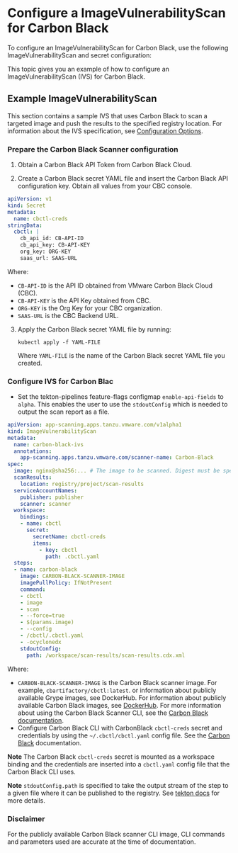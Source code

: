 # Configure a ImageVulnerabilityScan for Carbon Black

To configure an ImageVulnerabilityScan for Carbon Black, use the following ImageVulnerabilityScan and secret configuration:

This topic gives you an example of how to configure an ImageVulnerabilityScan (IVS) for Carbon Black.

## <a id="example"></a> Example ImageVulnerabilityScan

This section contains a sample IVS that uses Carbon Black to scan a targeted image and push the results to the specified registry location.
For information about the IVS specification, see [Configuration Options](ivs-create-your-own.hbs.md#img-vuln-config-options).

### <a id="cbc-config"></a> Prepare the Carbon Black Scanner configuration

1. Obtain a Carbon Black API Token from Carbon Black Cloud.

2. Create a Carbon Black secret YAML file and insert the Carbon Black API configuration key. Obtain all values from your CBC console.

```yaml
apiVersion: v1
kind: Secret
metadata:
  name: cbctl-creds
stringData:
  cbctl: |
    cb_api_id: CB-API-ID
    cb_api_key: CB-API-KEY
    org_key: ORG-KEY
    saas_url: SAAS-URL
```

Where:

- `CB-API-ID` is the API ID obtained from VMware Carbon Black Cloud (CBC).
- `CB-API-KEY` is the API Key obtained from CBC.
- `ORG-KEY` is the Org Key for your CBC organization.
- `SAAS-URL` is the CBC Backend URL.


3. Apply the Carbon Black secret YAML file by running:

    ```console
    kubectl apply -f YAML-FILE
    ```

    Where `YAML-FILE` is the name of the Carbon Black secret YAML file you created.

### <a id="configure-carbon-black-ivs"></a> Configure IVS for Carbon Blac

- Set the tekton-pipelines feature-flags configmap `enable-api-fields` to `alpha`. This enables the user to use the `stdoutConfig` which is needed to output the scan report as a file.

```yaml
apiVersion: app-scanning.apps.tanzu.vmware.com/v1alpha1
kind: ImageVulnerabilityScan
metadata:
  name: carbon-black-ivs
  annotations:
    app-scanning.apps.tanzu.vmware.com/scanner-name: Carbon-Black
spec:
  image: nginx@sha256:... # The image to be scanned. Digest must be specified.
  scanResults:
    location: registry/project/scan-results
  serviceAccountNames:
    publisher: publisher
    scanner: scanner
  workspace:
    bindings:
    - name: cbctl
      secret:
        secretName: cbctl-creds
        items:
          - key: cbctl
            path: .cbctl.yaml
  steps:
  - name: carbon-black
    image: CARBON-BLACK-SCANNER-IMAGE
    imagePullPolicy: IfNotPresent
    command:
    - cbctl
    - image
    - scan
    - --force=true
    - $(params.image)
    - --config
    - /cbctl/.cbctl.yaml
    - -ocyclonedx
    stdoutConfig:
      path: /workspace/scan-results/scan-results.cdx.xml
```

Where:

- `CARBON-BLACK-SCANNER-IMAGE` is the Carbon Black scanner image. For example, `cbartifactory/cbctl:latest`. or information about publicly available Grype images, see DockerHub. For information about publicly available Carbon Black images, see [DockerHub](https://hub.docker.com/r/cbartifactory/cbctl). For more information about using the Carbon Black Scanner CLI, see the [Carbon Black documentation](https://developer.carbonblack.com/reference/carbon-black-cloud/container/latest/image-scanning-cli/).
- Configure Carbon Black CLI with CarbonBlack `cbctl-creds` secret and credentials by using the `~/.cbctl/cbctl.yaml` config file. See the [Carbon Black](https://developer.carbonblack.com/reference/carbon-black-cloud/container/latest/image-scanning-cli#configuration) documentation.

**Note** The Carbon Black `cbctl-creds` secret is mounted as a workspace binding and the credentials are inserted into a `cbctl.yaml` config file that the Carbon Black CLI uses.

**Note** `stdoutConfig.path` is specified to take the output stream of the step to a given file where it can be published to the registry. See [tekton docs](https://github.com/tektoncd/community/blob/main/teps/0011-redirecting-step-output-streams.md) for more details.

### <a id="disclaimer"></a> Disclaimer
For the publicly available Carbon Black scanner CLI image, CLI commands and parameters used are accurate at the time of documentation.